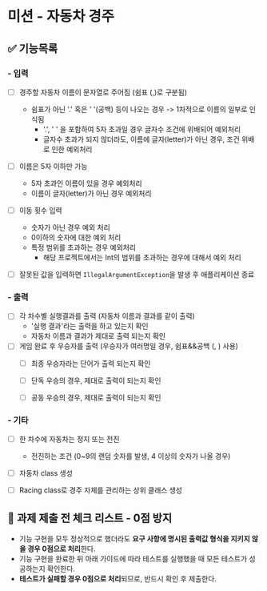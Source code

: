 # 미션 - 자동차 경주

## ✅ 기능목록
### - 입력
- [ ] 경주할 자동차 이름이 문자열로 주어짐 (쉼표 (,)로 구분됨)
  - 쉼표가 아닌 '.' 혹은 ' '(공백) 등이 나오는 경우 -> 1차적으로 이름의 일부로 인식됨
    - '.', ' ' 을 포함하여 5자 초과일 경우 글자수 조건에 위배되어 예외처리
    - 글자수 초과가 되지 않더라도, 이름에 글자(letter)가 아닌 경우, 조건 위배로 인한 예외처리
- [ ] 이름은 5자 이하만 가능
  - 5자 초과인 이름이 있을 경우 예외처리
  - 이름이 글자(letter)가 아닌 경우 예외처리
- [ ] 이동 횟수 입력
  - 숫자가 아닌 경우 예외 처리
  - 0이하의 숫자에 대한 예외 처리
  - 특정 범위를 초과하는 경우 예외처리
    - 해당 프로젝트에서는 Int의 범위를 초과하는 경우에 대해서 예외 처리
- [ ] 잘못된 값을 입력하면 `IllegalArgumentException`을 발생 후 애플리케이션 종료


### - 출력
- [ ] 각 차수별 실행결과를 출력 (자동차 이름과 결과를 같이 출력)
  - '실행 결과'라는 출력을 하고 있는지 확인
  - 자동차 이름과 결과가 제대로 출력 되는지 확인
- [ ] 게임 완료 후 우승자를 출력 (우승자가 여러명일 경우, 쉼표&&공백 (, ) 사용)
  - [ ] 최종 우승자라는 단어가 출력 되는지 확인
  - [ ] 단독 우승의 경우, 제대로 출력이 되는지 확인
  - [ ] 공동 우승의 경우, 제대로 출력이 되는지 확인


### - 기타
- [ ] 한 차수에 자동차는 정지 또는 전진
  - 전진하는 조건 (0~9의 랜덤 숫자를 발생, 4 이상의 숫자가 나올 경우)
- [ ] 자동차 class 생성
- [ ] Racing class로 경주 자체를 관리하는 상위 클래스 생성


## 🚨 과제 제출 전 체크 리스트 - 0점 방지

- 기능 구현을 모두 정상적으로 했더라도 **요구 사항에 명시된 출력값 형식을 지키지 않을 경우 0점으로 처리**한다.
- 기능 구현을 완료한 뒤 아래 가이드에 따라 테스트를 실행했을 때 모든 테스트가 성공하는지 확인한다.
- **테스트가 실패할 경우 0점으로 처리**되므로, 반드시 확인 후 제출한다.
